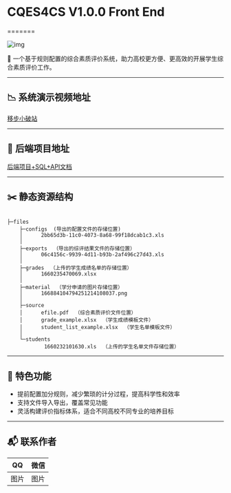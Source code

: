 # CQES4CS V1.0.0 Front End
=======

![img]()

💼  一个基于规则配置的综合素质评价系统，助力高校更方便、更高效的开展学生综合素质评价工作。

---

## :chart_with_downwards_trend:  系统演示视频地址

[移步小破站]()​

---

## :pushpin: ​后端项目地址

[后端项目+SQL+API文档](https://github.com/quarkape/CQES4CS_backend.git)

---

## ✂️  静态资源结构

```

├─files
    ├─configs  (导出的配置文件的存储位置)
    │      2bb65d3b-11c0-4073-8a68-99f18dcab1c3.xls
    │      
    ├─exports  （导出的综评结果文件的存储位置）
    │      06c4156c-9939-4d11-b93b-2af496c27d43.xls
    │      
    ├─grades  （上传的学生成绩名单的存储位置）
    │      1660235470069.xlsx
    │      
    ├─material  （学分申请的图片存储位置）
    │      166884104794251214108037.png
    │      
    ├─source
    │      efile.pdf  （综合素质评价文件位置）
    │      grade_example.xlsx  （学生成绩模板文件）
    │      student_list_example.xlsx  （学生名单模板文件）
    │      
    └─students
            1660232101630.xls  （上传的学生名单文件存储位置）
```

---

## :bow_and_arrow: 特色功能

- 提前配置加分规则，减少繁琐的计分过程，提高科学性和效率
- 支持文件导入导出，覆盖常见功能
- 灵活构建评价指标体系，适合不同高校不同专业的培养目标

---

## 📬 联系作者

| QQ   | 微信 |
| ---- | ---- |
| 图片 | 图片 |





